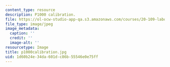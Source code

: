 ```yaml
---
content_type: resource
description: P1000 calibration.
file: https://ol-ocw-studio-app-qa.s3.amazonaws.com/courses/20-109-laboratory-fundamentals-in-biological-engineering-fall-2007/1d60b24e34da601dc86b55546e0e75ff_p1000calibration.jpg
file_type: image/jpeg
image_metadata:
  caption: ''
  credit: ''
  image-alt: ''
resourcetype: Image
title: p1000calibration.jpg
uid: 1d60b24e-34da-601d-c86b-55546e0e75ff
---
```

